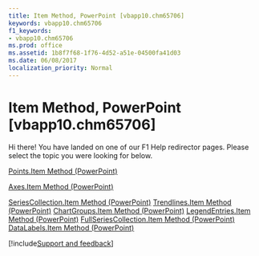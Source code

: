```yaml
---
title: Item Method, PowerPoint [vbapp10.chm65706]
keywords: vbapp10.chm65706
f1_keywords:
- vbapp10.chm65706
ms.prod: office
ms.assetid: 1b8f7f68-1f76-4d52-a51e-04500fa41d03
ms.date: 06/08/2017
localization_priority: Normal
---
```



# Item Method, PowerPoint [vbapp10.chm65706]

Hi there! You have landed on one of our F1 Help redirector pages. Please select the topic you were looking for below.

[Points.Item Method (PowerPoint)](http://msdn.microsoft.com/library/d3a6b3cf-3fbb-1e0f-b9cf-0b707839de67%28Office.15%29.aspx)

[Axes.Item Method (PowerPoint)](http://msdn.microsoft.com/library/61657765-2c92-5fdf-c3a9-0c75ca70fe68%28Office.15%29.aspx)

[SeriesCollection.Item Method (PowerPoint)](http://msdn.microsoft.com/library/ae34ad0d-1b0a-decb-24e8-3d1c51652f72%28Office.15%29.aspx)
[Trendlines.Item Method (PowerPoint)](http://msdn.microsoft.com/library/ddda769f-ffc2-c03f-4087-755a5530f156%28Office.15%29.aspx)
[ChartGroups.Item Method (PowerPoint)](http://msdn.microsoft.com/library/0b04a471-d726-f400-062c-8d4a7dc9c752%28Office.15%29.aspx)
[LegendEntries.Item Method (PowerPoint)](http://msdn.microsoft.com/library/67745179-84b3-a2b8-23d8-ceb393828af7%28Office.15%29.aspx)
[FullSeriesCollection.Item Method (PowerPoint)](http://msdn.microsoft.com/library/fda36191-71f4-1f75-fa27-e09a38385e68%28Office.15%29.aspx)
[DataLabels.Item Method (PowerPoint)](http://msdn.microsoft.com/library/233cb110-f20c-4e68-9033-f9c2073ac061%28Office.15%29.aspx)

[!include[Support and feedback](~/includes/feedback-boilerplate.md)]